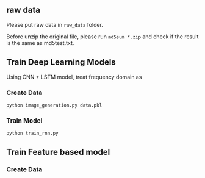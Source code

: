## raw data
Please put raw data in `raw_data` folder.

Before unzip the original file, please run `md5sum *.zip` and check if the result is the same as md5test.txt.

## Train Deep Learning Models
Using CNN + LSTM model, treat frequency domain as 

### Create Data
```
python image_generation.py data.pkl
```

### Train Model
```
python train_rnn.py
```

## Train Feature based model

### Create Data
